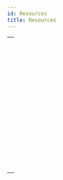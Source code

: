 ```yaml
---
id: Resources
title: Resources
---
```


|                                                                                                                     |
| ------------------------------------------------------------------------------------------------------------------- |
| [<!-- INCLUDE #_command_.CLOSE RESOURCE FILE.Syntax -->](../../commands-legacy/close-resource-file.md)<br/>         |
| [<!-- INCLUDE #_command_.Get indexed string.Syntax -->](../../commands-legacy/get-indexed-string.md)<br/>           |
| [<!-- INCLUDE #_command_.GET PICTURE RESOURCE.Syntax -->](../../commands-legacy/get-picture-resource.md)<br/>       |
| [<!-- INCLUDE #_command_.GET RESOURCE.Syntax -->](../../commands-legacy/get-resource.md)<br/>                       |
| [<!-- INCLUDE #_command_.Get resource name.Syntax -->](../../commands-legacy/get-resource-name.md)<br/>             |
| [<!-- INCLUDE #_command_.Get resource properties.Syntax -->](../../commands-legacy/get-resource-properties.md)<br/> |
| [<!-- INCLUDE #_command_.Get string resource.Syntax -->](../../commands-legacy/get-string-resource.md)<br/>         |
| [<!-- INCLUDE #_command_.Get text resource.Syntax -->](../../commands-legacy/get-text-resource.md)<br/>             |
| [<!-- INCLUDE #_command_.Open resource file.Syntax -->](../../commands-legacy/open-resource-file.md)<br/>           |
| [<!-- INCLUDE #_command_.RESOURCE LIST.Syntax -->](../../commands-legacy/resource-list.md)<br/>                     |
| [<!-- INCLUDE #_command_.RESOURCE TYPE LIST.Syntax -->](../../commands-legacy/resource-type-list.md)<br/>           |
| [<!-- INCLUDE #_command_.STRING LIST TO ARRAY.Syntax -->](../../commands-legacy/string-list-to-array.md)<br/>       |
